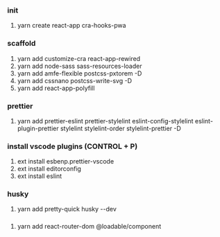 ### init

1. yarn create react-app cra-hooks-pwa

### scaffold

1. yarn add customize-cra react-app-rewired
2. yarn add node-sass sass-resources-loader
3. yarn add amfe-flexible postcss-pxtorem -D
4. yarn add cssnano postcss-write-svg -D
5. yarn add react-app-polyfill

### prettier

1. yarn add prettier-eslint prettier-stylelint eslint-config-stylelint eslint-plugin-prettier stylelint stylelint-order stylelint-prettier -D

### install vscode plugins (CONTROL + P)

1. ext install esbenp.prettier-vscode
2. ext install editorconfig
3. ext install eslint

### husky

1. yarn add pretty-quick husky --dev

###

1. yarn add react-router-dom @loadable/component
